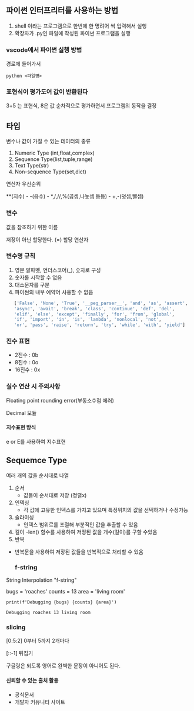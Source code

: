  ## 파이썬 인터프리터를 사용하는 방법
1. shell 이라는 프로그램으로 한번에 한 명려어 씩 입력해서 실행
1. 확장자가 .py인 파일에 작성된 파이썬 프로그램을 실행

### vscode에서 파이썬 실행 방법
경로에 들어가서 
```
python <파일명>
```
### 표현식이 평가도어 값이 반환된다
3+5 는 표현식, 8은 값
순차적으로 평가하면서 프로그램의 동작을 결정

## 타입
변수나 값이 가질 수 있는 데이터의 종류

1. Numeric Type (int,float,complex)
2. Sequence Type(list,tuple,range)
3. Text Type(str)
4. Non-sequence Type(set,dict)

연산자 우선순위

**(지수) - -(음수) - *,/,//,%(곱셈,나눗셈 등등) - +,-(덧셈,뺄셈)

### 변수 
값을 참조하기 위한 이름

저장이 아닌 할당한다. (=) 할당 연산자


### 변수명 규칙 
1. 영문 알파벳, 언더스코어(_), 숫자로 구성
2. 숫자롤 시작할 수 없음
3. 대소문자를 구분
4. 파이썬의 내부 예약어 사용할 수 없음
 ```python
    ['False', 'None', 'True', '__peg_parser__', 'and', 'as', 'assert', 
    'async', 'await', 'break', 'class', 'continue', 'def', 'del', 
    'elif', 'else', 'except', 'finally', 'for', 'from', 'global', 
    'if', 'import', 'in', 'is', 'lambda', 'nonlocal', 'not', 
    'or', 'pass', 'raise', 'return', 'try', 'while', 'with', 'yield'] 

```

### 진수 표현
- 2진수 : 0b
- 8진수 : 0o
- 16진수 : 0x

### 실수 연산 시 주의사항
Floating point rounding error(부동소수점 에러)

Decimal 모듈

#### 지수표현 방식
e or E를 사용하여 지수표현

## Sequemce Type
여러 개의 값을 순서대로 나열

1. 순서
   - 값들이 순서대로 저장 (정렬x)
2. 인덱싱
   - 각 값에 고유한 인덱스를 가지고 있으며 특정위치의 값을 선택하거나 수정가능
3. 슬라이싱
    - 인덱스 범위르를 조절해 부분적인 값을 추출할 수 있음
4. 길이 
   -len() 함수를 사용하여 저정된 값을 개수(길이)를 구할 수있음 
5. 반복
- 반복문을 사용하여 저장된 값들을 반복적으로 처리할 수 있음

  ### f-string
String Interpolation "f-string"

bugs = 'roaches'
counts = 13
area = 'living room'
``` 
print(f'Debugging {bugs} {counts} {area}')

Debugging roaches 13 living room
```

### slicing

[0:5:2] 0부터 5까지 2개마다 

[::-1] 뒤집기


구글링은 되도록 영어로 완벽한 문장이 아니어도 된다.

#### 신뢰할 수 있는 출처 활용

- 공식문서
- 개발자 커뮤니티 사이트